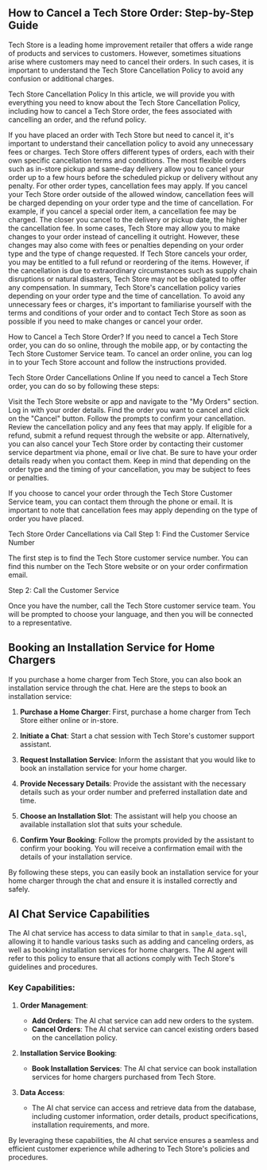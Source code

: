 ## How to Cancel a Tech Store Order: Step-by-Step Guide
Tech Store is a leading home improvement retailer that offers a wide range of products and services to customers. However, sometimes situations arise where customers may need to cancel their orders. In such cases, it is important to understand the Tech Store Cancellation Policy to avoid any confusion or additional charges.

Tech Store Cancellation Policy
In this article, we will provide you with everything you need to know about the Tech Store Cancellation Policy, including how to cancel a Tech Store order, the fees associated with cancelling an order, and the refund policy.

If you have placed an order with Tech Store but need to cancel it, it's important to understand their cancellation policy to avoid any unnecessary fees or charges.
Tech Store offers different types of orders, each with their own specific cancellation terms and conditions. The most flexible orders such as in-store pickup and same-day delivery allow you to cancel your order up to a few hours before the scheduled pickup or delivery without any penalty. For other order types, cancellation fees may apply.
If you cancel your Tech Store order outside of the allowed window, cancellation fees will be charged depending on your order type and the time of cancellation. For example, if you cancel a special order item, a cancellation fee may be charged. The closer you cancel to the delivery or pickup date, the higher the cancellation fee.
In some cases, Tech Store may allow you to make changes to your order instead of cancelling it outright. However, these changes may also come with fees or penalties depending on your order type and the type of change requested.
If Tech Store cancels your order, you may be entitled to a full refund or reordering of the items. However, if the cancellation is due to extraordinary circumstances such as supply chain disruptions or natural disasters, Tech Store may not be obligated to offer any compensation.
In summary, Tech Store's cancellation policy varies depending on your order type and the time of cancellation. To avoid any unnecessary fees or charges, it's important to familiarise yourself with the terms and conditions of your order and to contact Tech Store as soon as possible if you need to make changes or cancel your order.

How to Cancel a Tech Store Order?
If you need to cancel a Tech Store order, you can do so online, through the mobile app, or by contacting the Tech Store Customer Service team. To cancel an order online, you can log in to your Tech Store account and follow the instructions provided.

Tech Store Order Cancellations Online
If you need to cancel a Tech Store order, you can do so by following these steps:

Visit the Tech Store website or app and navigate to the "My Orders" section.
Log in with your order details.
Find the order you want to cancel and click on the "Cancel" button.
Follow the prompts to confirm your cancellation.
Review the cancellation policy and any fees that may apply.
If eligible for a refund, submit a refund request through the website or app.
Alternatively, you can also cancel your Tech Store order by contacting their customer service department via phone, email or live chat. Be sure to have your order details ready when you contact them. Keep in mind that depending on the order type and the timing of your cancellation, you may be subject to fees or penalties.

If you choose to cancel your order through the Tech Store Customer Service team, you can contact them through the phone or email. It is important to note that cancellation fees may apply depending on the type of order you have placed.

Tech Store Order Cancellations via Call
Step 1: Find the Customer Service Number

The first step is to find the Tech Store customer service number. You can find this number on the Tech Store website or on your order confirmation email.

Step 2: Call the Customer Service

Once you have the number, call the Tech Store customer service team. You will be prompted to choose your language, and then you will be connected to a representative.

## Booking an Installation Service for Home Chargers

If you purchase a home charger from Tech Store, you can also book an installation service through the chat. Here are the steps to book an installation service:

1. **Purchase a Home Charger**: First, purchase a home charger from Tech Store either online or in-store.

2. **Initiate a Chat**: Start a chat session with Tech Store's customer support assistant.

3. **Request Installation Service**: Inform the assistant that you would like to book an installation service for your home charger.

4. **Provide Necessary Details**: Provide the assistant with the necessary details such as your order number and preferred installation date and time.

5. **Choose an Installation Slot**: The assistant will help you choose an available installation slot that suits your schedule.

6. **Confirm Your Booking**: Follow the prompts provided by the assistant to confirm your booking. You will receive a confirmation email with the details of your installation service.

By following these steps, you can easily book an installation service for your home charger through the chat and ensure it is installed correctly and safely.

## AI Chat Service Capabilities

The AI chat service has access to data similar to that in `sample_data.sql`, allowing it to handle various tasks such as adding and canceling orders, as well as booking installation services for home chargers. The AI agent will refer to this policy to ensure that all actions comply with Tech Store's guidelines and procedures.

### Key Capabilities:

1. **Order Management**:
   - **Add Orders**: The AI chat service can add new orders to the system.
   - **Cancel Orders**: The AI chat service can cancel existing orders based on the cancellation policy.

2. **Installation Service Booking**:
   - **Book Installation Services**: The AI chat service can book installation services for home chargers purchased from Tech Store.

3. **Data Access**:
   - The AI chat service can access and retrieve data from the database, including customer information, order details, product specifications, installation requirements, and more.

By leveraging these capabilities, the AI chat service ensures a seamless and efficient customer experience while adhering to Tech Store's policies and procedures.